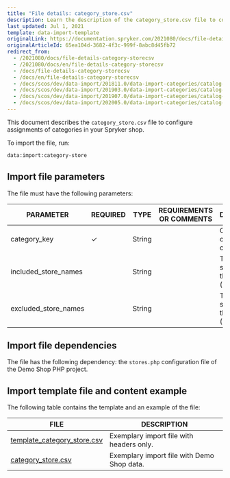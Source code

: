 ```yaml
---
title: "File details: category_store.csv"
description: Learn the description of the category_store.csv file to configure assignments of categories in your Spryker shop | Spryker
last_updated: Jul 1, 2021
template: data-import-template
originalLink: https://documentation.spryker.com/2021080/docs/file-details-category-storecsv
originalArticleId: 65ea104d-3682-4f3c-999f-8abc8d45fb72
redirect_from:
  - /2021080/docs/file-details-category-storecsv
  - /2021080/docs/en/file-details-category-storecsv
  - /docs/file-details-category-storecsv
  - /docs/en/file-details-category-storecsv
  - /docs/scos/dev/data-import/201811.0/data-import-categories/catalog-setup/categories/file-details-category-store.csv.html
  - /docs/scos/dev/data-import/201903.0/data-import-categories/catalog-setup/categories/file-details-category-store.csv.html
  - /docs/scos/dev/data-import/201907.0/data-import-categories/catalog-setup/categories/file-details-category-store.csv.html
  - /docs/scos/dev/data-import/202005.0/data-import-categories/catalog-setup/categories/file-details-category-store.csv.html
---
```


This document describes the `category_store.csv` file to configure assignments of categories in your Spryker shop.

To import the file, run:

```bash
data:import:category-store
```

## Import file parameters

The file must have the following parameters:

| PARAMETER | REQUIRED | TYPE | REQUIREMENTS OR COMMENTS | DESCRIPTION |
|-|-|-|-|-|
| category_key | &check; | String |   | Category key of the category. |
| included_store_names |   | String |   | To accept all stores, use the asterisk (*) symbol. | Holds store names to include separated by a comma. |
| excluded_store_names |   | String |   | To remove all stores, use the asterisk (*) symbol. | Holds store names to exclude separated by a comma. |

## Import file dependencies

The file has the following dependency: the `stores.php` configuration file of the Demo Shop PHP project.

## Import template file and content example

The following table contains the template and an example of the file:

| FILE | DESCRIPTION |
|-|-|
| [template_category_store.csv](https://spryker.s3.eu-central-1.amazonaws.com/docs/Developer+Guide/Back-End/Data+Manipulation/Data+Ingestion/Data+Import/Data+Import+Categories/Commerce+Setup/template+category_store.csv) | Exemplary import file with headers only. |
| [category_store.csv](https://spryker.s3.eu-central-1.amazonaws.com/docs/Developer+Guide/Back-End/Data+Manipulation/Data+Ingestion/Data+Import/Data+Import+Categories/Commerce+Setup/category_store.csv) | Exemplary import file with Demo Shop data. |
